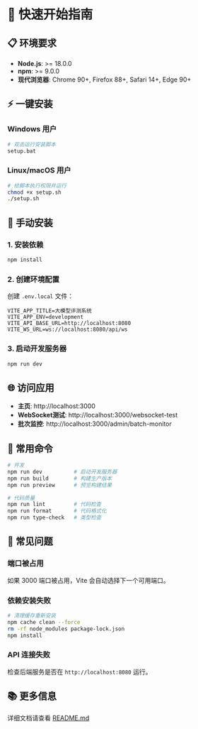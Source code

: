 # 🚀 快速开始指南

## 📋 环境要求

- **Node.js**: >= 18.0.0
- **npm**: >= 9.0.0
- **现代浏览器**: Chrome 90+, Firefox 88+, Safari 14+, Edge 90+

## ⚡ 一键安装

### Windows 用户
```bash
# 双击运行安装脚本
setup.bat
```

### Linux/macOS 用户
```bash
# 给脚本执行权限并运行
chmod +x setup.sh
./setup.sh
```

## 📝 手动安装

### 1. 安装依赖
```bash
npm install
```

### 2. 创建环境配置
创建 `.env.local` 文件：
```env
VITE_APP_TITLE=大模型评测系统
VITE_APP_ENV=development
VITE_API_BASE_URL=http://localhost:8080
VITE_WS_URL=ws://localhost:8080/api/ws
```

### 3. 启动开发服务器
```bash
npm run dev
```

## 🌐 访问应用

- **主页**: http://localhost:3000
- **WebSocket测试**: http://localhost:3000/websocket-test
- **批次监控**: http://localhost:3000/admin/batch-monitor

## 🔧 常用命令

```bash
# 开发
npm run dev          # 启动开发服务器
npm run build        # 构建生产版本
npm run preview      # 预览构建结果

# 代码质量
npm run lint         # 代码检查
npm run format       # 代码格式化
npm run type-check   # 类型检查
```

## 🐛 常见问题

### 端口被占用
如果 3000 端口被占用，Vite 会自动选择下一个可用端口。

### 依赖安装失败
```bash
# 清理缓存重新安装
npm cache clean --force
rm -rf node_modules package-lock.json
npm install
```

### API 连接失败
检查后端服务是否在 `http://localhost:8080` 运行。

## 📚 更多信息

详细文档请查看 [README.md](./README.md) 
